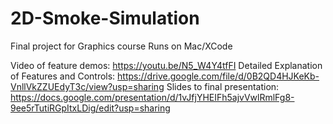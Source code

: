 # 2D-Smoke-Simulation
Final project for Graphics course
Runs on Mac/XCode

Video of feature demos: https://youtu.be/N5_W4Y4tfFI
Detailed Explanation of Features and Controls: https://drive.google.com/file/d/0B2QD4HJKeKb-VnllVkZZUEdyT3c/view?usp=sharing
Slides to final presentation: https://docs.google.com/presentation/d/1vJfjYHEIFh5ajvVwlRmlFg8-9ee5rTutiRGpItxLDig/edit?usp=sharing

